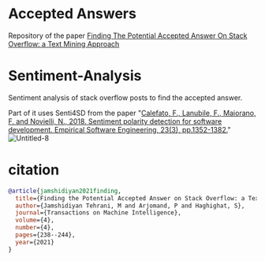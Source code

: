 # Accepted Answers
Repository of the paper <a href="https://www.tmachineintelligence.ir/article_218721.html">Finding The Potential Accepted Answer On Stack Overflow: a Text Mining Approach</a>

# Sentiment-Analysis
Sentiment analysis of stack overflow posts to find the accepted answer.

Part of it uses Senti4SD from the paper "[Calefato, F., Lanubile, F., Maiorano, F. and Novielli, N., 2018. Sentiment polarity detection for software development. Empirical Software Engineering, 23(3), pp.1352-1382.](https://arxiv.org/abs/1709.02984)"
![Untitled-8](https://user-images.githubusercontent.com/107170301/201032890-a24960e9-77bf-4590-a020-95040f4e99e6.jpg)

# citation
```bibtex
@article{jamshidiyan2021finding,
  title={Finding the Potential Accepted Answer on Stack Overflow: a Text Mining Approach},
  author={Jamshidiyan Tehrani, M and Arjomand, P and Haghighat, S},
  journal={Transactions on Machine Intelligence},
  volume={4},
  number={4},
  pages={238--244},
  year={2021}
}
```
